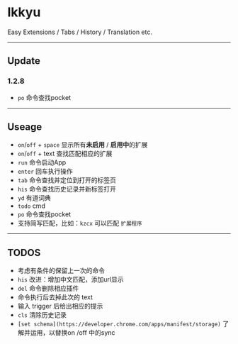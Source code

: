 Ikkyu
===============

Easy Extensions / Tabs / History / Translation etc.

---
## Update
### 1.2.8
+ `po` 命令查找pocket

---
## Useage
+ `on`/`off` + `space` 显示所有**未启用** / **启用中**的扩展
+ `on`/`off` + text 查找匹配相应的扩展
+ `run` 命令启动App
+ `enter` 回车执行操作
+ `tab` 命令查找并定位到打开的标签页
+ `his` 命令查找历史记录并新标签打开
+ `yd` 有道词典
+ `todo` cmd
+ `po` 命令查找pocket
+ 支持简写匹配，比如：`kzcx` 可以匹配 `扩展程序`

---
## TODOS
+ 考虑有条件的保留上一次的命令
+ `his` 改进：增加中文匹配，添加url显示
+ `del` 命令删除相应插件
+ 命令执行后去掉此次的 text
+ 输入 trigger 后给出相应的提示
+ `cls` 清除历史记录
+ `[set schema](https://developer.chrome.com/apps/manifest/storage)` 了解并运用，以替换on /off 中的sync
